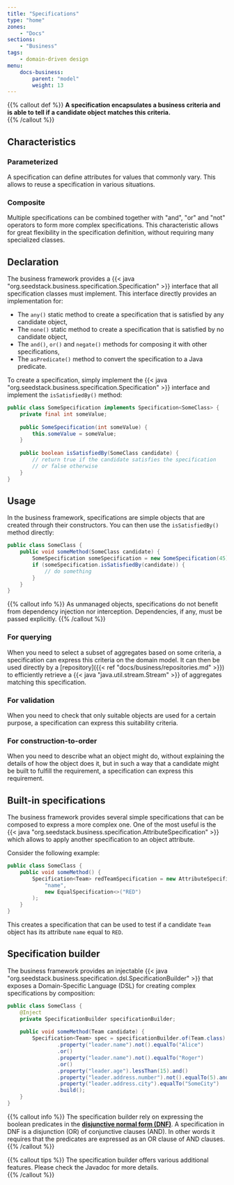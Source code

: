 ```yaml
---
title: "Specifications"
type: "home"
zones:
    - "Docs"
sections:
    - "Business"    
tags:
    - domain-driven design
menu:
    docs-business:
        parent: "model"
        weight: 13
---
```


{{% callout def %}}
**A specification encapsulates a business criteria and is able to tell if a candidate object matches this criteria.**  
{{% /callout %}}
<!--more-->

## Characteristics

### Parameterized

A specification can define attributes for values that commonly vary. This allows to reuse a specification in various
situations. 

### Composite

Multiple specifications can be combined together with "and", "or" and "not" operators to form more complex specifications.
This characteristic allows for great flexibility in the specification definition, without requiring many specialized classes.  

## Declaration

The business framework provides a {{< java "org.seedstack.business.specification.Specification" >}} interface that all
specification classes must implement. This interface directly provides an implementation for:
 
* The `any()` static method to create a specification that is satisfied by any candidate object,
* The `none()` static method to create a specification that is satisfied by no candidate object,
* The `and()`, `or()` and `negate()` methods for composing it with other specifications,
* The `asPredicate()` method to convert the specification to a Java predicate.

To create a specification, simply implement the {{< java "org.seedstack.business.specification.Specification" >}} interface
and implement the `isSatisfiedBy()` method:

```java
public class SomeSpecification implements Specification<SomeClass> {
    private final int someValue;
    
    public SomeSpecification(int someValue) {
        this.someValue = someValue;
    }    
    
    public boolean isSatisfiedBy(SomeClass candidate) {
        // return true if the candidate satisfies the specification
        // or false otherwise
    }
}
```  

## Usage

In the business framework, specifications are simple objects that are created through their constructors. You can then
use the `isSatisfiedBy()` method directly:

```java
public class SomeClass {
    public void someMethod(SomeClass candidate) {
        SomeSpecification someSpecification = new SomeSpecification(45);
        if (someSpecification.isSatisfiedBy(candidate)) {
            // do something
        }
    }
}
```

{{% callout info %}}
As unmanaged objects, specifications do not benefit from dependency injection nor interception. Dependencies, if any,
must be passed explicitly.
{{% /callout %}}

### For querying

When you need to select a subset of aggregates based on some criteria, a specification can express this criteria on the 
domain model. It can then be used directly by a [repository]({{< ref "docs/business/repositories.md" >}})
to efficiently retrieve a {{< java "java.util.stream.Stream" >}} of aggregates matching this specification.

### For validation

When you need to check that only suitable objects are used for a certain purpose, a specification can express this 
suitability criteria.

### For construction-to-order

When you need to describe what an object might do, without explaining the details of how the object does it, but in such 
a way that a candidate might be built to fulfill the requirement, a specification can express this requirement.

## Built-in specifications

The business framework provides several simple specifications that can be composed to express a more complex one. One of
the most useful is the {{< java "org.seedstack.business.specification.AttributeSpecification" >}} which allows to
apply another specification to an object attribute.

Consider the following example:

```java
public class SomeClass {
    public void someMethod() {
        Specification<Team> redTeamSpecification = new AttributeSpecification<>(
            "name", 
            new EqualSpecification<>("RED")
        );
    }
}
```

This creates a specification that can be used to test if a candidate `Team` object has its attribute `name` equal to `RED`.

## Specification builder

The business framework provides an injectable {{< java "org.seedstack.business.specification.dsl.SpecificationBuilder" >}} 
that exposes a Domain-Specific Language (DSL) for creating complex specifications by composition: 

```java
public class SomeClass {
    @Inject
    private SpecificationBuilder specificationBuilder;
    
    public void someMethod(Team candidate) {
        Specification<Team> spec = specificationBuilder.of(Team.class)
                .property("leader.name").not().equalTo("Alice")
                .or()
                .property("leader.name").not().equalTo("Roger")
                .or()
                .property("leader.age").lessThan(15).and()
                .property("leader.address.number").not().equalTo(5).and()
                .property("leader.address.city").equalTo("SomeCity")
                .build();
    }
}
```

{{% callout info %}}
The specification builder rely on expressing the boolean predicates in the **[disjunctive normal form (DNF)](https://en.wikipedia.org/wiki/Disjunctive_normal_form)**. 
A specification in DNF is a disjunction (OR) of conjunctive clauses (AND). In other words it requires that the predicates 
are expressed as an OR clause of AND clauses.
{{% /callout %}}

{{% callout tips %}}
The specification builder offers various additional features. Please check the Javadoc for more details.  
{{% /callout %}}

